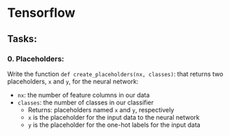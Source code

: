# Tensorflow

## Tasks:

### 0. Placeholders:
Write the function `def create_placeholders(nx, classes)`: that returns two placeholders, `x` and `y`, for the neural network:
* `nx`: the number of feature columns in our data
* `classes`: the number of classes in our classifier
  * Returns: placeholders named `x` and `y`, respectively
  * `x` is the placeholder for the input data to the neural network
  * `y` is the placeholder for the one-hot labels for the input data
